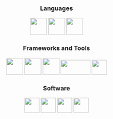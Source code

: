 <div align="center">
  <h3>Languages</h3>
    <img src="https://github.com/user-attachments/assets/f6367141-4b5c-49dc-8894-346fffa8e1d3"width=45/>
    <img src="https://github.com/user-attachments/assets/06b2f249-1271-4a3f-8ca8-aeca5ca1328f"width=45/>
    <img src="https://github.com/user-attachments/assets/1280239a-2619-4d21-8d54-d0c72e2eafba"width=45/>
  <h3>Frameworks and Tools</h3>
    <img src="https://github.com/user-attachments/assets/2cefdbd9-6374-47ff-b696-07b3c610bb89"width=45/>
    <img src="https://github.com/user-attachments/assets/365b5050-3c56-4a14-b445-7413627b43b2"width=45/>
    <img src="https://github.com/user-attachments/assets/dee58719-a775-48fa-aa9a-1b3cc3f5edc7"width=45/>
    <img src="https://github.com/user-attachments/assets/99d02f94-14c4-42e0-a42b-01f9d32abf58"width=80 height=40/>
    <img src="https://github.com/user-attachments/assets/f2827a98-4e11-4ef5-b59e-afc2ad78bd36"width=40 height=40/>
  <h3>Software</h3>
    <img src="https://github.com/user-attachments/assets/77e594f1-f327-48bd-aee1-a30ddda70762"width=40/>
    <img src="https://github.com/user-attachments/assets/7613f0be-0b8e-43ce-a41b-873ebe8dc567"width=40/>
    <img src="https://github.com/user-attachments/assets/7d36cbd8-c2de-4cd5-aec7-d836de06fc5c"width=40/>
    <img src="https://github.com/user-attachments/assets/c9645f1e-40af-434c-ae9d-fd57bc6cffd4"width=40/>
</div>



  
<!--
**Oakamoore/Oakamoore** is a ✨ _special_ ✨ repository because its `README.md` (this file) appears on your GitHub profile.

Here are some ideas to get you started:

- 🔭 I’m currently working on ...
- 🌱 I’m currently learning ...
- 👯 I’m looking to collaborate on ...
- 🤔 I’m looking for help with ...
- 💬 Ask me about ...
- 📫 How to reach me: ...
- 😄 Pronouns: ...
- ⚡ Fun fact: ...
-->
